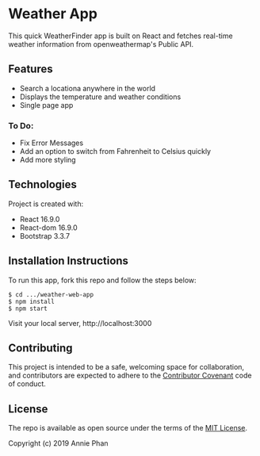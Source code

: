 # Weather App

This quick WeatherFinder app is built on React and fetches real-time weather information from openweathermap's Public API.

## Features
* Search a locationa anywhere in the world
* Displays the temperature and weather conditions
* Single page app

### To Do:
* Fix Error Messages
* Add an option to switch from Fahrenheit to Celsius quickly
* Add more styling

## Technologies
Project is created with:
* React 16.9.0
* React-dom 16.9.0
* Bootstrap 3.3.7

## Installation Instructions

To run this app, fork this repo and follow the steps below:

```
$ cd .../weather-web-app
$ npm install
$ npm start
```
Visit your local server, http://localhost:3000

## Contributing

This project is intended to be a safe, welcoming space for collaboration, and contributors are expected to adhere to the [Contributor Covenant](http://contributor-covenant.org) code of conduct.


## License

The repo is available as open source under the terms of the [MIT License](https://opensource.org/licenses/MIT).

Copyright (c) 2019 Annie Phan
